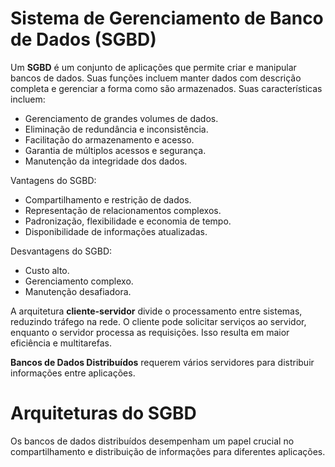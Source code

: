# Sistema de Gerenciamento de Banco de Dados (SGBD)

Um **SGBD** é um conjunto de aplicações que permite criar e manipular bancos de dados. Suas funções incluem manter dados com descrição completa e gerenciar a forma como são armazenados. Suas características incluem:

- Gerenciamento de grandes volumes de dados.
- Eliminação de redundância e inconsistência.
- Facilitação do armazenamento e acesso.
- Garantia de múltiplos acessos e segurança.
- Manutenção da integridade dos dados.

Vantagens do SGBD:

- Compartilhamento e restrição de dados.
- Representação de relacionamentos complexos.
- Padronização, flexibilidade e economia de tempo.
- Disponibilidade de informações atualizadas.

Desvantagens do SGBD:

- Custo alto.
- Gerenciamento complexo.
- Manutenção desafiadora.

A arquitetura **cliente-servidor** divide o processamento entre sistemas, reduzindo tráfego na rede. O cliente pode solicitar serviços ao servidor, enquanto o servidor processa as requisições. Isso resulta em maior eficiência e multitarefas.

**Bancos de Dados Distribuídos** requerem vários servidores para distribuir informações entre aplicações.

# Arquiteturas do SGBD

Os bancos de dados distribuídos desempenham um papel crucial no compartilhamento e distribuição de informações para diferentes aplicações.
